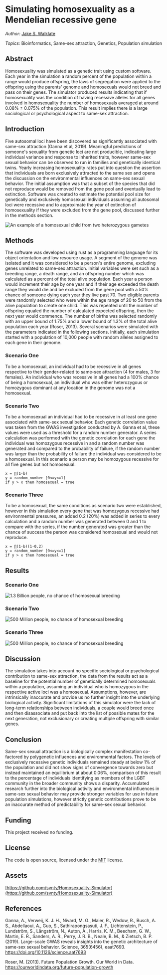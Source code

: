 # Simulating homosexuality as a Mendelian recessive gene
*Author:* [Jake S. Walklate](https://www.linkedin.com/in/svnty)

*Topics:* Bioinformatics, Same-sex attraction, Genetics, Population simulation

## Abstract

Homosexuality was simulated as a genetic trait using custom software. Each year in the simulation a random percent of the population within a range would produce offspring, the laws of segregation were applied to the offspring using the parents' genome and homosexuals would not breed and pass on their genes. The simulator produced results indicating that if homosexuality was the condition of having recessive alleles for all genes involved in homosexuality the number of homosexuals averaged at around 0.08% ± 0.075% of the population. This result implies there is a large sociological or psychological aspect to same-sex attraction. 

## Introduction

Five autosomal loci have been discovered as significantly associated with same-sex attraction (Ganna et al, 2019). Meaningful predictions of someone's sexuality from genetic loci are not producible, indicating large individual variance and response to inherited traits, however same-sex sexual behavior can be observed to run in families and genetically identical twins. Yearly increasing homosexuality rates put into question the assertion that individuals are born exclusively attracted to the same sex and opens the discussion on the environmental influences on same-sex sexual behavior. The initial assumption was that a subset of the species that did not reproduce would be removed from the gene pool and eventually lead to extinction. Software was created to estimate the potential pool size for genetically and exclusively homosexual individuals assuming all autosomal loci were recessive and to approximate the year of extinction of homosexuality if they were excluded from the gene pool, discussed further in the methods section.

![An example of a homosexual child from two heterozygous gametes](/figures//allele.png)

## Methods

The software was developed using rust as a programming language for its object orientation and low resource usage. A segment of the genome was isolated and it was considered to be a person's entire genome, excluding genes unrelated to same-sex attraction. Initial variables were set such as a breeding range, a death range, and an offspring number which was calculated as a percent of the total alive population. Each year a person would increment their age by one year and if their age exceeded the death range they would die and be excluded from the gene pool with a 50% chance of someone dying each year they live past 70. Two eligible parents were randomly selected who were within the age range of 20 to 50 from the alive population to create one child. This was repeated until the number of offspring equaled the number of calculated expected offspring, then the next year would commence. The number of births was selected randomly with an upper bound of 1.75% and a lower bound of 1.3% of the total alive population each year (Roser, 2013). Several scenarios were simulated with the parameters indicated in the following sections. Initially, each simulation started with a population of 10,000 people with random alleles assigned to each gene in their genome.

### Scenario One

To be a homosexual, an individual had to be recessive in all genes respective to their gender-related to same-sex attraction (4 for males, 3 for females). An individual who was recessive in all genes had a 100% chance of being a homosexual, an individual who was either heterozygous or homozygous dominant at any location in the genome was not a homosexual.

### Scenario Two

To be a homosexual an individual had to be recessive in at least one gene associated with same-sex sexual behavior. Each genetic correlation value was taken from the GWAS investigation conducted by A. Ganna et al, these values were used as a threshold for a random number generator. A series calculation was performed with the genetic correlation for each gene the individual was homozygous recessive in and a random number was generated and compared to the probability of failure, if the random number was larger than the probability of failure the individual was considered to be a homosexual. In this scenario a person may be homozygous recessive for all five genes but not homosexual.

```
x = ∏(1-b)
y = random_number [0<=y<=1]
if y > x then homosexual = true
```

### Scenario Three

To be a homosexual, the same conditions as scenario two were established, however in this simulation every gene that was homozygous recessive had environmental pressures, an added 0.2 (20%) was added in series to every calculation and a random number was generated between 0 and 1 to compare with the series, if the number generated was greater than the chance of success the person was considered homosexual and would not reproduce.

```
x = ∏(1-b)(1-0.2)
y = random_number [0<=y<=1]
if y > x then homosexual = true
```

## Results

### Scenario One

![1.3 Billion people, no chance of homosexual breeding](/results/scenario_1/1_3billion_percent.png?raw=true)

### Scenario Two

![500 Million people, no chance of homosexual breeding](/results/scenario_2/500m_percent.png?raw=true)

### Scenario Three

![500 Million people, no chance of homosexual breeding](/results/scenario_3/500m_percent.png?raw=true)

## Discussion

The simulation takes into account no specific sociological or psychological contribution to same-sex attraction, the data from the results act as a baseline for the potential number of genetically determined homosexuals within a population, assuming an individual who is homozygous in the respective active loci was a homosexual. Assumptions, however, are intrinsically inaccurate and provide us no further insight into the underlying biological activity. Significant limitations of this simulator were the lack of long-term relationships between individuals, a couple would breed once and then disassociate and put back into the list of possible mates for the next generation, not exclusionary or creating multiple offspring with similar genes. 

## Conclusion

Same-sex sexual attraction is a biologically complex manifestation co-factored by polygenetic influences and environmental factors. The levels of exclusively recessive genetic individuals remained steady at below 1% of the population and did not show signs of convergence towards zero but instead maintained an equilibrium at about 0.06%, comparison of this result to the percentage of individuals identifying as members of the LGBT community in the broader community shows a disparity. Accumulated research further into the biological activity and environmental influences in same-sex sexual behavior may provide stronger variables for use in future population simulations, however strictly genetic contributions prove to be an inaccurate method of predictability for same-sex sexual behavior.

## Funding

This project received no funding.

## License

The code is open source, licensed under the [MIT](/LICENSE.md) license.

## Assets 
[https://github.com/svnty/Homosexuality-Simulator](https://github.com/svnty/Homosexuality-Simulator)

## References
Ganna, A., Verweij, K. J. H., Nivard, M. G., Maier, R., Wedow, R., Busch, A. S., Abdellaoui, A., Guo, S., Sathirapongsasuti, J. F., Lichtenstein, P., Lundström, S., Långström, N., Auton, A., Harris, K. M., Beecham, G. W., Martin, E. R., Sanders, A. R., Perry, J. R. B., Neale, B. M., & Zietsch, B. P. (2019). Large-scale GWAS reveals insights into the genetic architecture of same-sex sexual behavior. Science, 365(6456), eaat7693. https://doi.org/10.1126/science.aat7693

Roser, M. (2013). Future Population Growth. Our World in Data. https://ourworldindata.org/future-population-growth